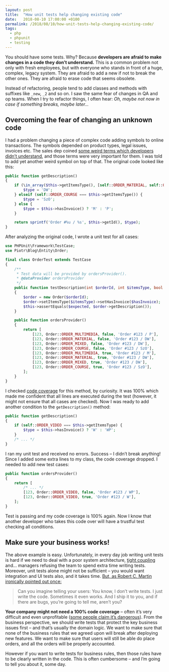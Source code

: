 ```yaml
---
layout: post
title:  "How unit tests help changing existing code"
date:   2018-08-10 17:00:00 +0100
permalink: /2018/08/10/how-unit-tests-help-changing-existing-code/
tags:
  - php
  - phpunit
  - testing
---
```


You should have some tests. Why? Because **developers are afraid to make changes in a code they don’t understand.** This is a common problem not only with fresh employees, but with everyone who stands in front of a huge, complex, legacy system. They are afraid to add a new if not to break the other ones. They are afraid to erase code that seems obsolete.

Instead of refactoring, people tend to add classes and methods with suffixes like `_new`, `_2` and so on. I saw the same fear of changes in QA and op teams. When I try to refactor things, I often hear: *Oh, maybe not now in case if something breaks, maybe later…*

## Overcoming the fear of changing an unknown code

I had a problem changing a piece of complex code adding symbols to online transactions. The symbols depended on product types, legal issues, invoices etc. The sales dep coined [some weird terms which developers didn’t understand](https://martinfowler.com/bliki/UbiquitousLanguage.html), and those terms were very important for them. I was told to add yet another weird symbol on top of that. The original code looked like this:

```php
public function getDescription()
{
    if (\in_array($this->getItemsType(), [self::ORDER_MATERIAL, self::ORDER_MIXED], true)) {
        $type = 'DW';
    } elseif (self::ORDER_COURSE === $this->getItemsType()) {
        $type = 'SzO';
    } else {
        $type = $this->hasInvoice() ? 'M' : 'P';
    }

    return sprintf('Order #%u / %s', $this->getId(), $type);
}
```

After analyzing the original code, I wrote a unit test for all cases:

```php
use PHPUnit\Framework\TestCase;
use Piotr\Blog\Entity\Order;

final class OrderTest extends TestCase
{
    /**
     * Test data will be provided by ordersProvider().
     * @dataProvider ordersProvider
     */
    public function testDescription(int $orderId, int $itemsType, bool $hasInvoice, string $expected)
    {
        $order = new Order($orderId);
        $order->setItemsType($itemsType)->setHasInvoice($hasInvoice);
        $this->assertEquals($expected, $order->getDescription());
    }

    public function ordersProvider()
    {
        return [
            [123, Order::ORDER_MULTIMEDIA, false, 'Order #123 / P'],
            [123, Order::ORDER_MATERIAL, false, 'Order #123 / DW'],
            [123, Order::ORDER_MIXED, false, 'Order #123 / DW'],
            [123, Order::ORDER_COURSE, false, 'Order #123 / SzO'],
            [123, Order::ORDER_MULTIMEDIA, true, 'Order #123 / M'],
            [123, Order::ORDER_MATERIAL, true, 'Order #123 / DW'],
            [123, Order::ORDER_MIXED, true, 'Order #123 / DW'],
            [123, Order::ORDER_COURSE, true, 'Order #123 / SzO'],
        ];
    }
}
```

I checked [code coverage](https://phpunit.readthedocs.io/en/7.4/code-coverage-analysis.html) for this method, by curiosity. It was 100% which made me confident that all lines are executed during the test (however, it might not ensure that all cases are checked). Now I was ready to add another condition to the `getDescription()` method:

```php
public function getDescription()
{
    if (self::ORDER_VIDEO === $this->getItemsType) {
        $type = $this->hasInvoice() ? 'W' : 'WP';
    }
    /* ... */
}
```

I ran my unit test and received no errors. Success – I didn’t break anything! Since I added some extra lines to my class, the code coverage dropped. I needed to add new test cases:

```php
public function ordersProvider()
{
    return [
        /* ... */
        [123, Order::ORDER_VIDEO, false, 'Order #123 / WP'],
        [123, Order::ORDER_VIDEO, true, 'Order #123 / W'],
    ];
}
```

Test is passing and my code coverage is 100% again. Now I know that another developer who takes this code over will have a trustful test checking all conditions.

## Make sure your business works!

The above example is easy. Unfortunately, in every day job writing unit tests is hard if we need to deal with a poor system architecture, [tight coupling](http://fabien.potencier.org/what-is-dependency-injection.html) and… managers refusing the team to spend extra time writing tests. Moreover, unit tests alone might not be sufficient – you would want integration and UI tests also, and it takes time. [But, as Robert C. Martin ironically pointed out once:](https://youtu.be/o_TH-Y78tt4?t=1833)

> Can you imagine telling your users: You know, I don’t write tests. I just write the code. Sometimes it even works. And I ship it to you, and if there are bugs, you’re going to tell me, aren’t you?

**Your company might not need a 100% code coverage** – often it’s very difficult and even unprofitable ([some people claim it’s dangerous](https://labs.ig.com/code-coverage-100-percent-tragedy)). From the business perspective, we should write tests that protect the key business issues first – and that’s usually the domain logic. We want to make sure that none of the business rules that we agreed upon will break after deploying new features. We want to make sure that users will still be able do place orders, and all the orders will be properly accounted.

However if you want to write tests for business rules, then those rules have to be clearly written in the code. This is often cumbersome – and I’m going to tell you about it, some day.

